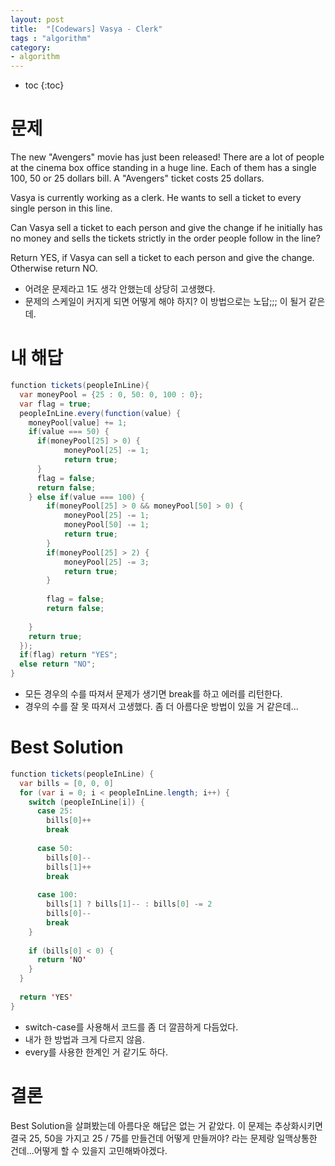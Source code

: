 ```yaml
---
layout: post
title:  "[Codewars] Vasya - Clerk"
tags : "algorithm"
category:
- algorithm
---
```


* toc
{:toc}

# 문제
The new "Avengers" movie has just been released! There are a lot of people at the cinema box office standing in a huge line. Each of them has a single 100, 50 or 25 dollars bill. A "Avengers" ticket costs 25 dollars.

Vasya is currently working as a clerk. He wants to sell a ticket to every single person in this line.

Can Vasya sell a ticket to each person and give the change if he initially has no money and sells the tickets strictly in the order people follow in the line?

Return YES, if Vasya can sell a ticket to each person and give the change. Otherwise return NO.

- 어려운 문제라고 1도 생각 안했는데 상당히 고생했다.
- 문제의 스케일이 커지게 되면 어떻게 해야 하지? 이 방법으로는 노답;;; 이 될거 같은데.


# 내 해답
~~~ java
function tickets(peopleInLine){
  var moneyPool = {25 : 0, 50: 0, 100 : 0};
  var flag = true;
  peopleInLine.every(function(value) {
    moneyPool[value] += 1;
    if(value === 50) {
      if(moneyPool[25] > 0) {
            moneyPool[25] -= 1;
            return true;
      }
      flag = false;
      return false;
    } else if(value === 100) {
        if(moneyPool[25] > 0 && moneyPool[50] > 0) {
            moneyPool[25] -= 1;
            moneyPool[50] -= 1;
            return true;
        }
        if(moneyPool[25] > 2) {
            moneyPool[25] -= 3;
            return true;
        }
        
        flag = false;
        return false;
      
    }
    return true;
  });
  if(flag) return "YES";
  else return "NO";
}
~~~
- 모든 경우의 수를 따져서 문제가 생기면 break를 하고 에러를 리턴한다.
- 경우의 수를 잘 못 따져서 고생했다. 좀 더 아름다운 방법이 있을 거 같은데...

# Best Solution
~~~ java
function tickets(peopleInLine) {
  var bills = [0, 0, 0]
  for (var i = 0; i < peopleInLine.length; i++) {
    switch (peopleInLine[i]) {
      case 25:
        bills[0]++
        break
        
      case 50:
        bills[0]--
        bills[1]++
        break
        
      case 100:
        bills[1] ? bills[1]-- : bills[0] -= 2
        bills[0]--
        break
    }
    
    if (bills[0] < 0) {
      return 'NO'
    }
  }
  
  return 'YES'
}
~~~
- switch-case를 사용해서 코드를 좀 더 깔끔하게 다듬었다.
- 내가 한 방법과 크게 다르지 않음.
- every를 사용한 한계인 거 같기도 하다.

# 결론
Best Solution을 살펴봤는데 아름다운 해답은 없는 거 같았다.
이 문제는 추상화시키면 결국 25, 50을 가지고 25 / 75를 만들건데 어떻게 만들꺼야? 라는 문제랑 일맥상통한 건데...어떻게 할 수 있을지 고민해봐야겠다.
